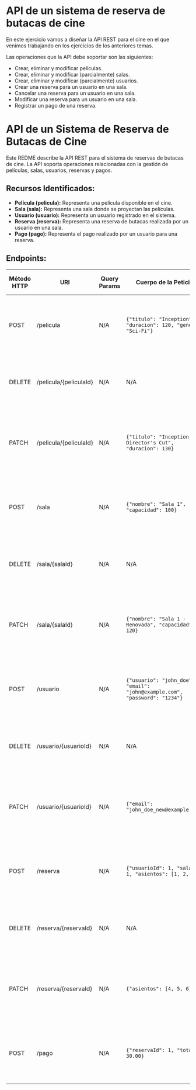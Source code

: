 # API de un sistema de reserva de butacas de cine

En este ejercicio vamos a diseñar la API REST para el cine en el que venimos trabajando en los ejercicios de los anteriores temas.

Las operaciones que la API debe soportar son las siguientes:

- Crear, eliminar y modificar películas.
- Crear, eliminar y modificar (parcialmente) salas.
- Crear, eliminar y modificar (parcialmente) usuarios.
- Crear una reserva para un usuario en una sala.
- Cancelar una reserva para un usuario en una sala.
- Modificar una reserva para un usuario en una sala.
- Registrar un pago de una reserva.

# API de un Sistema de Reserva de Butacas de Cine

Este REDME describe la API REST para el sistema de reservas de butacas de cine. La API soporta operaciones relacionadas con la gestión de películas, salas, usuarios, reservas y pagos.

## Recursos Identificados:
- **Película (pelicula):** Representa una película disponible en el cine.
- **Sala (sala):** Representa una sala donde se proyectan las películas.
- **Usuario (usuario):** Representa un usuario registrado en el sistema.
- **Reserva (reserva):** Representa una reserva de butacas realizada por un usuario en una sala.
- **Pago (pago):** Representa el pago realizado por un usuario para una reserva.

## Endpoints:

| Método HTTP | URI                              | Query Params  | Cuerpo de la Petición                                                     | Cuerpo de la Respuesta                                                                    | Códigos de Respuesta                                          |
|-------------|----------------------------------|---------------|---------------------------------------------------------------------------|-------------------------------------------------------------------------------------------|-------------------------------------------------------------|
| POST        | /pelicula                          | N/A           | `{"titulo": "Inception", "duracion": 120, "genero": "Sci-Fi"}`               | `{"peliculaId": 1, "titulo": "Inception", "duracion": 120, "genero": "Sci-Fi"}`                  | 201 Created<br/>400 Bad Request<br/>500 Internal Server Error |
| DELETE      | /pelicula/{peliculaId}                | N/A           | N/A                                                                       | `{"mensaje": "pelicula eliminada"}`                                                             | 200 OK<br/>404 Not Found<br/>500 Internal Server Error        |
| PATCH       | /pelicula/{peliculaId}                | N/A           | `{"titulo": "Inception - Director's Cut", "duracion": 130}`                | `{"peliculaId": 1, "titulo": "Inception - Director's Cut", "duracion": 130, "genero": "Sci-Fi"}`  | 200 OK<br/>400 Bad Request<br/>404 Not Found<br/>500 Internal Server Error |
| POST        | /sala                           | N/A           | `{"nombre": "Sala 1", "capacidad": 100}`                                      | `{"salaId": 1, "nombre": "Sala 1", "capacidad": 100}`                                          | 201 Created<br/>400 Bad Request<br/>500 Internal Server Error |
| DELETE      | /sala/{salaId}                  | N/A           | N/A                                                                       | `{"mensaje": "sala eliminada"}`                                                              | 200 OK<br/>404 Not Found<br/>500 Internal Server Error        |
| PATCH       | /sala/{salaId}                  | N/A           | `{"nombre": "Sala 1 - Renovada", "capacidad": 120}`                           | `{"salaId": 1, "nombre": "Sala 1 - Renovada", "capacidad": 120}`                              | 200 OK<br/>400 Bad Request<br/>404 Not Found<br/>500 Internal Server Error |
| POST        | /usuario                           | N/A           | `{"usuario": "john_doe", "email": "john@example.com", "password": "1234"}` | `{"usuarioId": 1, "usuario": "john_doe", "email": "john@example.com"}`                       | 201 Created<br/>400 Bad Request<br/>500 Internal Server Error |
| DELETE      | /usuario/{usuarioId}                  | N/A           | N/A                                                                       | `{"mensaje": "usuario eliminada"}`                                                              | 200 OK<br/>404 Not Found<br/>500 Internal Server Error        |
| PATCH       | /usuario/{usuarioId}                  | N/A           | `{"email": "john_doe_new@example.com"}`                                    | `{"usuarioId": 1, "usuario": "john_doe", "email": "john_doe_new@example.com"}`               | 200 OK<br/>400 Bad Request<br/>404 Not Found<br/>500 Internal Server Error |
| POST        | /reserva                    | N/A           | `{"usuarioId": 1, "salaId": 1, "asientos": [1, 2, 3]}`                           | `{"reservaId": 1, "usuarioId": 1, "salaId": 1, "asientos": [1, 2, 3], "estado": "confirmado"}`   | 201 Created<br/>400 Bad Request<br/>500 Internal Server Error |
| DELETE      | /reserva/{reservaId}    | N/A           | N/A                                                                       | `{"mensaje": "Reserva cancelada"}`                                                     | 200 OK<br/>404 Not Found<br/>500 Internal Server Error        |
| PATCH       | /reserva/{reservaId}    | N/A           | `{"asientos": [4, 5, 6]}`                                                    | `{"reservaId": 1, "usuarioId": 1, "salaId": 1, "asientos": [4, 5, 6], "estado": "modificado"}`    | 200 OK<br/>400 Bad Request<br/>404 Not Found<br/>500 Internal Server Error |
| POST        | /pago                        | N/A           | `{"reservaId": 1, "total": 30.00}`                                   | `{"pagoId": 1, "reservaId": 1, "total": 30.00, "estado": "pagado"}`                   | 201 Created<br/>400 Bad Request<br/>500 Internal Server Error |

